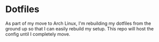 # Dotfiles

As part of my move to Arch Linux, I'm rebuilding my dotfiles from the ground up so that I can easily rebuild my setup. This repo will host the config until I completely move.
